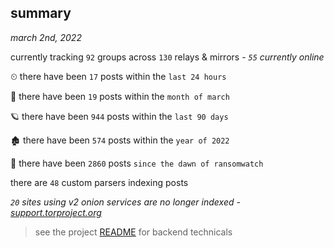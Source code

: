 
## summary
_march 2nd, 2022_

currently tracking `92` groups across `130` relays & mirrors - _`55` currently online_

⏲ there have been `17` posts within the `last 24 hours`

🦈 there have been `19` posts within the `month of march`

🪐 there have been `944` posts within the `last 90 days`

🏚 there have been `574` posts within the `year of 2022`

🦕 there have been `2860` posts `since the dawn of ransomwatch`

there are `48` custom parsers indexing posts

_`20` sites using v2 onion services are no longer indexed - [support.torproject.org](https://support.torproject.org/onionservices/v2-deprecation/)_

> see the project [README](https://github.com/thetanz/ransomwatch#ransomwatch--) for backend technicals
